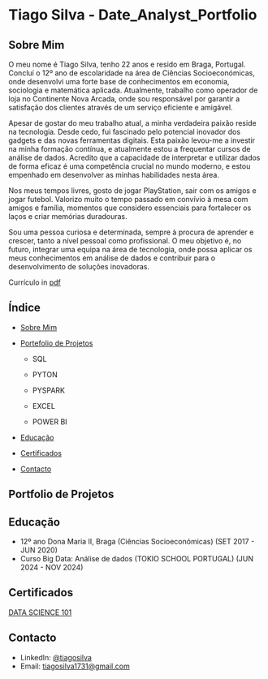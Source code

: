 # Tiago Silva - Date_Analyst_Portfolio
## Sobre Mim 
O meu nome é Tiago Silva, tenho 22 anos e resido em Braga, Portugal. Concluí o 12º ano de escolaridade na área de Ciências Socioeconómicas, onde desenvolvi uma forte base de conhecimentos em economia, sociologia e matemática aplicada. Atualmente, trabalho como operador de loja no Continente Nova Arcada, onde sou responsável por garantir a satisfação dos clientes através de um serviço eficiente e amigável.

Apesar de gostar do meu trabalho atual, a minha verdadeira paixão reside na tecnologia. Desde cedo, fui fascinado pelo potencial inovador dos gadgets e das novas ferramentas digitais. Esta paixão levou-me a investir na minha formação contínua, e atualmente estou a frequentar cursos de análise de dados. Acredito que a capacidade de interpretar e utilizar dados de forma eficaz é uma competência crucial no mundo moderno, e estou empenhado em desenvolver as minhas habilidades nesta área.

Nos meus tempos livres, gosto de jogar PlayStation, sair com os amigos e jogar futebol. Valorizo muito o tempo passado em convívio à mesa com amigos e família, momentos que considero essenciais para fortalecer os laços e criar memórias duradouras.

Sou uma pessoa curiosa e determinada, sempre à procura de aprender e crescer, tanto a nível pessoal como profissional. O meu objetivo é, no futuro, integrar uma equipa na área de tecnologia, onde possa aplicar os meus conhecimentos em análise de dados e contribuir para o desenvolvimento de soluções inovadoras.

Currículo in [pdf]()

## Índice
- [Sobre Mim](https://github.com/TGSilva10/Date_Analyst_Portfolio/blob/main/README.md)
- [Portefolio de Projetos](https://github.com/TGSilva10/Portfolio-de-Projetos)
    
    - SQL
      
    - PYTON
  
    - PYSPARK
  
    - EXCEL
      
    - POWER BI
      
      
   

- [Educação](https://github.com/TGSilva10/Date_Analyst_Portfolio/blob/main/README.md#Educação)  
- [Certificados](https://github.com/TGSilva10/Date_Analyst_Portfolio/blob/main/README.md#certificados)
- [Contacto](https://github.com/TGSilva10/Date_Analyst_Portfolio/blob/main/README.md#Contacto)

## Portfolio de Projetos



## Educação
- 12º ano Dona Maria II, Braga (Ciências Socioeconómicas) (SET 2017 - JUN 2020)
- Curso Big Data: Análise de dados (TOKIO SCHOOL PORTUGAL) (JUN 2024 - NOV 2024)

## Certificados
[DATA SCIENCE 101](https://courses.yl-ptech.skillsnetwork.site/certificates/61c5d5118e4942f384286314f3c92f3b)

## Contacto
- LinkedIn: [@tiagosilva](https://www.linkedin.com/in/tiago-silva-b755b8284/)
- Email: tiagosilva1731@gmail.com
